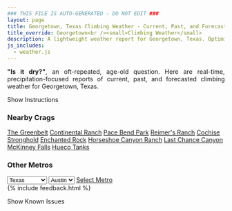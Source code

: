 ```yaml
---
### THIS FILE IS AUTO-GENERATED - DO NOT EDIT ###
layout: page
title: Georgetown, Texas Climbing Weather - Current, Past, and Forecasted Report
title_override: Georgetown<br /><small>Climbing Weather</small>
description: A lightweight weather report for Georgetown, Texas. Optimized for slow internet connections.
js_includes:
  - weather.js
---
```


<section class="measure center lh-copy f5-ns f6 ph2 mv4" style="text-align: justify;">
<strong>"Is it dry?"</strong>, an oft-repeated, age-old question. Here are real-time,
precipitation-focused reports of current, past, and forecasted climbing weather for Georgetown, Texas.
</section>

<p id="settings-toggle" class="mw5 b center tc hover-light-red black-70 pointer">Show Instructions</p>
<section id="settings" class="overflow-hidden" style="display:none;">
    <div class="mv2 ph2 center">
        <div class="fn f6 tc pv2">
            <p class="measure lh-copy center"><strong>Show/hide hourly forecasts</strong> by clicking the desired day.</p>
            <hr class="mw5 p0 mv2 o-60 b0 bt b--light-red light-red bg-light-red">
            <p class="measure lh-copy center"><strong>Current and Past conditions</strong> are measured by the nearest weather station. <strong>Forecast conditions</strong> are calculated and polled separately.</p>
            <hr class="mw5 p0 mv2 o-60 b0 bt b--light-red light-red bg-light-red">
            <p class="measure lh-copy center"><strong>Having issues?</strong> Try <a id="clear-cache" class="no-underline relative fancy-link light-red hover-light-red" href="#">clearing the local cache</a>.</p>
            <hr class="mw5 p0 mv2 o-60 b0 bt b--light-red light-red bg-light-red">
            <p class="measure lh-copy center">Weather data sourced from <a class="no-underline fancy-link relative light-red" target="_blank" href="https://www.weather.gov/documentation/services-web-api">weather.gov</a>.</p>
        </div>
    </div>
</section>
<section id="weather" data-crag="georgetown-texas" class="mv4-ns mv3 ph2 center"></section>
<section id="nearby" class="tc lh-copy">
  <h3>Nearby Crags</h3>
<a class="nowrap no-underline fancy-link relative light-red mh3" href="/crags/the-greenbelt-texas-weather.html">The Greenbelt</a>
<a class="nowrap no-underline fancy-link relative light-red mh3" href="/crags/continental-ranch-texas-weather.html">Continental Ranch</a>
<a class="nowrap no-underline fancy-link relative light-red mh3" href="/crags/pace-bend-park-texas-weather.html">Pace Bend Park</a>
<a class="nowrap no-underline fancy-link relative light-red mh3" href="/crags/reimers-ranch-texas-weather.html">Reimer's Ranch</a>
<a class="nowrap no-underline fancy-link relative light-red mh3" href="/crags/cochise-stronghold-arizona-weather.html">Cochise Stronghold</a>
<a class="nowrap no-underline fancy-link relative light-red mh3" href="/crags/enchanted-rock-texas-weather.html">Enchanted Rock</a>
<a class="nowrap no-underline fancy-link relative light-red mh3" href="/crags/horseshoe-canyon-ranch-arkansas-weather.html">Horseshoe Canyon Ranch</a>
<a class="nowrap no-underline fancy-link relative light-red mh3" href="/crags/last-chance-canyon-new-mexico-weather.html">Last Chance Canyon</a>
<a class="nowrap no-underline fancy-link relative light-red mh3" href="/crags/mckinney-falls-texas-weather.html">McKinney Falls</a>
<a class="nowrap no-underline fancy-link relative light-red mh3" href="/crags/hueco-tanks-texas-weather.html">Hueco Tanks</a>
</section>
<section id="nearby" class="tc lh-copy">
  <h3>Other Metros</h3>
  <select class="ma1 bg-near-white pa2" id="stateSel">
    <option value="Texas" selected>Texas</option>
    <option value="Washington">Washington</option>
    <option value="Colorado">Colorado</option>
    <option value="Tennessee">Tennessee</option>
    <option value="Utah">Utah</option>
    <option value="California">California</option>
  </select>
  <select class="ma1 bg-near-white pa2" id="citySel">
    <option value="Austin" selected>Austin</option>
  </select>
  <a id="selectMetro" class="f6 link dim ph3 pv2 ma1 dib white bg-light-red" href="/crags/austin-texas-weather.html">Select Metro</a>
  <script>
    var states = [];
    states["Texas"] = "Austin"
    states["Washington"] = "Seattle"
    states["Colorado"] = "Denver"
    states["Tennessee"] = "Nashville"
    states["Utah"] = "Salt Lake City"
    states["California"] = "San Francisco|Los Angeles"
  </script>
</section>
{% include feedback.html %}
<p id="issues-toggle" class="mw5 b center tc hover-light-red black-70 pointer">Show Known Issues</p>
<section id="issues" class="overflow-hidden tc f6">
</section>

<script>
  var weekly_EWX_157_106 = {"updated":"2020-12-15T07:41:54+00:00","units":"us","forecastGenerator":"BaselineForecastGenerator","generatedAt":"2020-12-15T08:47:16+00:00","updateTime":"2020-12-15T07:41:54+00:00","validTimes":"2020-12-15T01:00:00+00:00/P8DT6H","elevation":{"value":239.8776,"unitCode":"unit:m"},"periods":[{"number":1,"name":"Overnight","startTime":"2020-12-15T02:00:00-06:00","endTime":"2020-12-15T06:00:00-06:00","isDaytime":false,"temperature":32,"temperatureUnit":"F","temperatureTrend":null,"windSpeed":"5 mph","windDirection":"SSE","icon":"https://api.weather.gov/icons/land/night/fog?size=medium","shortForecast":"Patchy Fog","detailedForecast":"Patchy fog after 3am. Mostly cloudy, with a low around 32. South southeast wind around 5 mph."},{"number":2,"name":"Tuesday","startTime":"2020-12-15T06:00:00-06:00","endTime":"2020-12-15T18:00:00-06:00","isDaytime":true,"temperature":62,"temperatureUnit":"F","temperatureTrend":null,"windSpeed":"5 to 10 mph","windDirection":"SSW","icon":"https://api.weather.gov/icons/land/day/fog/bkn?size=medium","shortForecast":"Patchy Fog then Partly Sunny","detailedForecast":"Patchy fog before 9am. Partly sunny, with a high near 62. South southwest wind 5 to 10 mph, with gusts as high as 25 mph."},{"number":3,"name":"Tuesday Night","startTime":"2020-12-15T18:00:00-06:00","endTime":"2020-12-16T06:00:00-06:00","isDaytime":false,"temperature":33,"temperatureUnit":"F","temperatureTrend":null,"windSpeed":"10 to 15 mph","windDirection":"WNW","icon":"https://api.weather.gov/icons/land/night/few?size=medium","shortForecast":"Mostly Clear","detailedForecast":"Mostly clear, with a low around 33. West northwest wind 10 to 15 mph, with gusts as high as 25 mph."},{"number":4,"name":"Wednesday","startTime":"2020-12-16T06:00:00-06:00","endTime":"2020-12-16T18:00:00-06:00","isDaytime":true,"temperature":53,"temperatureUnit":"F","temperatureTrend":null,"windSpeed":"5 to 15 mph","windDirection":"N","icon":"https://api.weather.gov/icons/land/day/few?size=medium","shortForecast":"Sunny","detailedForecast":"Sunny, with a high near 53. North wind 5 to 15 mph, with gusts as high as 25 mph."},{"number":5,"name":"Wednesday Night","startTime":"2020-12-16T18:00:00-06:00","endTime":"2020-12-17T06:00:00-06:00","isDaytime":false,"temperature":29,"temperatureUnit":"F","temperatureTrend":null,"windSpeed":"0 to 5 mph","windDirection":"NE","icon":"https://api.weather.gov/icons/land/night/skc?size=medium","shortForecast":"Clear","detailedForecast":"Clear, with a low around 29. Northeast wind 0 to 5 mph."},{"number":6,"name":"Thursday","startTime":"2020-12-17T06:00:00-06:00","endTime":"2020-12-17T18:00:00-06:00","isDaytime":true,"temperature":61,"temperatureUnit":"F","temperatureTrend":null,"windSpeed":"5 to 10 mph","windDirection":"SSW","icon":"https://api.weather.gov/icons/land/day/few?size=medium","shortForecast":"Sunny","detailedForecast":"Sunny, with a high near 61. South southwest wind 5 to 10 mph."},{"number":7,"name":"Thursday Night","startTime":"2020-12-17T18:00:00-06:00","endTime":"2020-12-18T06:00:00-06:00","isDaytime":false,"temperature":36,"temperatureUnit":"F","temperatureTrend":null,"windSpeed":"5 to 10 mph","windDirection":"SSE","icon":"https://api.weather.gov/icons/land/night/few?size=medium","shortForecast":"Mostly Clear","detailedForecast":"Mostly clear, with a low around 36. South southeast wind 5 to 10 mph."},{"number":8,"name":"Friday","startTime":"2020-12-18T06:00:00-06:00","endTime":"2020-12-18T18:00:00-06:00","isDaytime":true,"temperature":66,"temperatureUnit":"F","temperatureTrend":null,"windSpeed":"5 to 15 mph","windDirection":"S","icon":"https://api.weather.gov/icons/land/day/bkn?size=medium","shortForecast":"Partly Sunny","detailedForecast":"Partly sunny, with a high near 66. South wind 5 to 15 mph, with gusts as high as 25 mph."},{"number":9,"name":"Friday Night","startTime":"2020-12-18T18:00:00-06:00","endTime":"2020-12-19T06:00:00-06:00","isDaytime":false,"temperature":49,"temperatureUnit":"F","temperatureTrend":null,"windSpeed":"5 mph","windDirection":"WSW","icon":"https://api.weather.gov/icons/land/night/rain_showers,30?size=medium","shortForecast":"Chance Rain Showers","detailedForecast":"A chance of rain showers. Mostly cloudy, with a low around 49. West southwest wind around 5 mph. Chance of precipitation is 30%."},{"number":10,"name":"Saturday","startTime":"2020-12-19T06:00:00-06:00","endTime":"2020-12-19T18:00:00-06:00","isDaytime":true,"temperature":63,"temperatureUnit":"F","temperatureTrend":null,"windSpeed":"5 to 15 mph","windDirection":"N","icon":"https://api.weather.gov/icons/land/day/rain_showers,20/bkn?size=medium","shortForecast":"Slight Chance Rain Showers then Partly Sunny","detailedForecast":"A slight chance of rain showers before noon. Partly sunny, with a high near 63. Chance of precipitation is 20%."},{"number":11,"name":"Saturday Night","startTime":"2020-12-19T18:00:00-06:00","endTime":"2020-12-20T06:00:00-06:00","isDaytime":false,"temperature":36,"temperatureUnit":"F","temperatureTrend":null,"windSpeed":"5 to 10 mph","windDirection":"NNW","icon":"https://api.weather.gov/icons/land/night/few?size=medium","shortForecast":"Mostly Clear","detailedForecast":"Mostly clear, with a low around 36."},{"number":12,"name":"Sunday","startTime":"2020-12-20T06:00:00-06:00","endTime":"2020-12-20T18:00:00-06:00","isDaytime":true,"temperature":63,"temperatureUnit":"F","temperatureTrend":null,"windSpeed":"5 to 10 mph","windDirection":"NNW","icon":"https://api.weather.gov/icons/land/day/few?size=medium","shortForecast":"Sunny","detailedForecast":"Sunny, with a high near 63."},{"number":13,"name":"Sunday Night","startTime":"2020-12-20T18:00:00-06:00","endTime":"2020-12-21T06:00:00-06:00","isDaytime":false,"temperature":39,"temperatureUnit":"F","temperatureTrend":null,"windSpeed":"5 mph","windDirection":"SSW","icon":"https://api.weather.gov/icons/land/night/few?size=medium","shortForecast":"Mostly Clear","detailedForecast":"Mostly clear, with a low around 39."},{"number":14,"name":"Monday","startTime":"2020-12-21T06:00:00-06:00","endTime":"2020-12-21T18:00:00-06:00","isDaytime":true,"temperature":69,"temperatureUnit":"F","temperatureTrend":null,"windSpeed":"5 to 10 mph","windDirection":"SW","icon":"https://api.weather.gov/icons/land/day/few?size=medium","shortForecast":"Sunny","detailedForecast":"Sunny, with a high near 69."}]}
  var hourly_EWX_157_106 = {"@context":["https://geojson.org/geojson-ld/geojson-context.jsonld",{"@version":"1.1","wx":"https://api.weather.gov/ontology#","geo":"http://www.opengis.net/ont/geosparql#","unit":"http://codes.wmo.int/common/unit/","@vocab":"https://api.weather.gov/ontology#"}],"type":"Feature","geometry":{"type":"Polygon","coordinates":[[[-97.708125,30.6461079],[-97.7075974,30.6233812],[-97.68119469999999,30.623832800000002],[-97.6817172,30.646559600000003],[-97.708125,30.6461079]]]},"properties":{"updated":"2020-12-15T07:41:54+00:00","units":"us","forecastGenerator":"HourlyForecastGenerator","generatedAt":"2020-12-15T08:47:17+00:00","updateTime":"2020-12-15T07:41:54+00:00","validTimes":"2020-12-15T01:00:00+00:00/P8DT6H","elevation":{"value":239.8776,"unitCode":"unit:m"},"periods":[{"number":1,"name":"","startTime":"2020-12-15T02:00:00-06:00","endTime":"2020-12-15T03:00:00-06:00","isDaytime":false,"temperature":33,"temperatureUnit":"F","temperatureTrend":null,"windSpeed":"5 mph","windDirection":"SSE","icon":"https://api.weather.gov/icons/land/night/bkn?size=small","shortForecast":"Mostly Cloudy","detailedForecast":""},{"number":2,"name":"","startTime":"2020-12-15T03:00:00-06:00","endTime":"2020-12-15T04:00:00-06:00","isDaytime":false,"temperature":33,"temperatureUnit":"F","temperatureTrend":null,"windSpeed":"5 mph","windDirection":"SSE","icon":"https://api.weather.gov/icons/land/night/fog?size=small","shortForecast":"Patchy Fog","detailedForecast":""},{"number":3,"name":"","startTime":"2020-12-15T04:00:00-06:00","endTime":"2020-12-15T05:00:00-06:00","isDaytime":false,"temperature":34,"temperatureUnit":"F","temperatureTrend":null,"windSpeed":"5 mph","windDirection":"SSE","icon":"https://api.weather.gov/icons/land/night/fog?size=small","shortForecast":"Patchy Fog","detailedForecast":""},{"number":4,"name":"","startTime":"2020-12-15T05:00:00-06:00","endTime":"2020-12-15T06:00:00-06:00","isDaytime":false,"temperature":35,"temperatureUnit":"F","temperatureTrend":null,"windSpeed":"5 mph","windDirection":"SSE","icon":"https://api.weather.gov/icons/land/night/fog?size=small","shortForecast":"Patchy Fog","detailedForecast":""},{"number":5,"name":"","startTime":"2020-12-15T06:00:00-06:00","endTime":"2020-12-15T07:00:00-06:00","isDaytime":true,"temperature":36,"temperatureUnit":"F","temperatureTrend":null,"windSpeed":"5 mph","windDirection":"SSE","icon":"https://api.weather.gov/icons/land/day/fog?size=small","shortForecast":"Patchy Fog","detailedForecast":""},{"number":6,"name":"","startTime":"2020-12-15T07:00:00-06:00","endTime":"2020-12-15T08:00:00-06:00","isDaytime":true,"temperature":37,"temperatureUnit":"F","temperatureTrend":null,"windSpeed":"5 mph","windDirection":"S","icon":"https://api.weather.gov/icons/land/day/fog?size=small","shortForecast":"Patchy Fog","detailedForecast":""},{"number":7,"name":"","startTime":"2020-12-15T08:00:00-06:00","endTime":"2020-12-15T09:00:00-06:00","isDaytime":true,"temperature":38,"temperatureUnit":"F","temperatureTrend":null,"windSpeed":"5 mph","windDirection":"S","icon":"https://api.weather.gov/icons/land/day/fog?size=small","shortForecast":"Patchy Fog","detailedForecast":""},{"number":8,"name":"","startTime":"2020-12-15T09:00:00-06:00","endTime":"2020-12-15T10:00:00-06:00","isDaytime":true,"temperature":38,"temperatureUnit":"F","temperatureTrend":null,"windSpeed":"5 mph","windDirection":"S","icon":"https://api.weather.gov/icons/land/day/ovc?size=small","shortForecast":"Cloudy","detailedForecast":""},{"number":9,"name":"","startTime":"2020-12-15T10:00:00-06:00","endTime":"2020-12-15T11:00:00-06:00","isDaytime":true,"temperature":42,"temperatureUnit":"F","temperatureTrend":null,"windSpeed":"5 mph","windDirection":"S","icon":"https://api.weather.gov/icons/land/day/ovc?size=small","shortForecast":"Cloudy","detailedForecast":""},{"number":10,"name":"","startTime":"2020-12-15T11:00:00-06:00","endTime":"2020-12-15T12:00:00-06:00","isDaytime":true,"temperature":45,"temperatureUnit":"F","temperatureTrend":null,"windSpeed":"10 mph","windDirection":"S","icon":"https://api.weather.gov/icons/land/day/bkn?size=small","shortForecast":"Mostly Cloudy","detailedForecast":""},{"number":11,"name":"","startTime":"2020-12-15T12:00:00-06:00","endTime":"2020-12-15T13:00:00-06:00","isDaytime":true,"temperature":49,"temperatureUnit":"F","temperatureTrend":null,"windSpeed":"10 mph","windDirection":"S","icon":"https://api.weather.gov/icons/land/day/bkn?size=small","shortForecast":"Partly Sunny","detailedForecast":""},{"number":12,"name":"","startTime":"2020-12-15T13:00:00-06:00","endTime":"2020-12-15T14:00:00-06:00","isDaytime":true,"temperature":54,"temperatureUnit":"F","temperatureTrend":null,"windSpeed":"10 mph","windDirection":"SSW","icon":"https://api.weather.gov/icons/land/day/sct?size=small","shortForecast":"Mostly Sunny","detailedForecast":""},{"number":13,"name":"","startTime":"2020-12-15T14:00:00-06:00","endTime":"2020-12-15T15:00:00-06:00","isDaytime":true,"temperature":58,"temperatureUnit":"F","temperatureTrend":null,"windSpeed":"10 mph","windDirection":"SSW","icon":"https://api.weather.gov/icons/land/day/few?size=small","shortForecast":"Sunny","detailedForecast":""},{"number":14,"name":"","startTime":"2020-12-15T15:00:00-06:00","endTime":"2020-12-15T16:00:00-06:00","isDaytime":true,"temperature":62,"temperatureUnit":"F","temperatureTrend":null,"windSpeed":"10 mph","windDirection":"SW","icon":"https://api.weather.gov/icons/land/day/few?size=small","shortForecast":"Sunny","detailedForecast":""},{"number":15,"name":"","startTime":"2020-12-15T16:00:00-06:00","endTime":"2020-12-15T17:00:00-06:00","isDaytime":true,"temperature":62,"temperatureUnit":"F","temperatureTrend":null,"windSpeed":"10 mph","windDirection":"SW","icon":"https://api.weather.gov/icons/land/day/skc?size=small","shortForecast":"Sunny","detailedForecast":""},{"number":16,"name":"","startTime":"2020-12-15T17:00:00-06:00","endTime":"2020-12-15T18:00:00-06:00","isDaytime":true,"temperature":60,"temperatureUnit":"F","temperatureTrend":null,"windSpeed":"10 mph","windDirection":"SW","icon":"https://api.weather.gov/icons/land/day/skc?size=small","shortForecast":"Sunny","detailedForecast":""},{"number":17,"name":"","startTime":"2020-12-15T18:00:00-06:00","endTime":"2020-12-15T19:00:00-06:00","isDaytime":false,"temperature":54,"temperatureUnit":"F","temperatureTrend":null,"windSpeed":"10 mph","windDirection":"WSW","icon":"https://api.weather.gov/icons/land/night/skc?size=small","shortForecast":"Clear","detailedForecast":""},{"number":18,"name":"","startTime":"2020-12-15T19:00:00-06:00","endTime":"2020-12-15T20:00:00-06:00","isDaytime":false,"temperature":51,"temperatureUnit":"F","temperatureTrend":null,"windSpeed":"10 mph","windDirection":"WNW","icon":"https://api.weather.gov/icons/land/night/skc?size=small","shortForecast":"Clear","detailedForecast":""},{"number":19,"name":"","startTime":"2020-12-15T20:00:00-06:00","endTime":"2020-12-15T21:00:00-06:00","isDaytime":false,"temperature":49,"temperatureUnit":"F","temperatureTrend":null,"windSpeed":"15 mph","windDirection":"NW","icon":"https://api.weather.gov/icons/land/night/few?size=small","shortForecast":"Mostly Clear","detailedForecast":""},{"number":20,"name":"","startTime":"2020-12-15T21:00:00-06:00","endTime":"2020-12-15T22:00:00-06:00","isDaytime":false,"temperature":48,"temperatureUnit":"F","temperatureTrend":null,"windSpeed":"15 mph","windDirection":"NW","icon":"https://api.weather.gov/icons/land/night/skc?size=small","shortForecast":"Clear","detailedForecast":""},{"number":21,"name":"","startTime":"2020-12-15T22:00:00-06:00","endTime":"2020-12-15T23:00:00-06:00","isDaytime":false,"temperature":45,"temperatureUnit":"F","temperatureTrend":null,"windSpeed":"15 mph","windDirection":"NW","icon":"https://api.weather.gov/icons/land/night/few?size=small","shortForecast":"Mostly Clear","detailedForecast":""},{"number":22,"name":"","startTime":"2020-12-15T23:00:00-06:00","endTime":"2020-12-16T00:00:00-06:00","isDaytime":false,"temperature":43,"temperatureUnit":"F","temperatureTrend":null,"windSpeed":"15 mph","windDirection":"NW","icon":"https://api.weather.gov/icons/land/night/few?size=small","shortForecast":"Mostly Clear","detailedForecast":""},{"number":23,"name":"","startTime":"2020-12-16T00:00:00-06:00","endTime":"2020-12-16T01:00:00-06:00","isDaytime":false,"temperature":41,"temperatureUnit":"F","temperatureTrend":null,"windSpeed":"15 mph","windDirection":"NW","icon":"https://api.weather.gov/icons/land/night/few?size=small","shortForecast":"Mostly Clear","detailedForecast":""},{"number":24,"name":"","startTime":"2020-12-16T01:00:00-06:00","endTime":"2020-12-16T02:00:00-06:00","isDaytime":false,"temperature":39,"temperatureUnit":"F","temperatureTrend":null,"windSpeed":"15 mph","windDirection":"NW","icon":"https://api.weather.gov/icons/land/night/few?size=small","shortForecast":"Mostly Clear","detailedForecast":""},{"number":25,"name":"","startTime":"2020-12-16T02:00:00-06:00","endTime":"2020-12-16T03:00:00-06:00","isDaytime":false,"temperature":38,"temperatureUnit":"F","temperatureTrend":null,"windSpeed":"15 mph","windDirection":"NW","icon":"https://api.weather.gov/icons/land/night/few?size=small","shortForecast":"Mostly Clear","detailedForecast":""},{"number":26,"name":"","startTime":"2020-12-16T03:00:00-06:00","endTime":"2020-12-16T04:00:00-06:00","isDaytime":false,"temperature":36,"temperatureUnit":"F","temperatureTrend":null,"windSpeed":"15 mph","windDirection":"NNW","icon":"https://api.weather.gov/icons/land/night/few?size=small","shortForecast":"Mostly Clear","detailedForecast":""},{"number":27,"name":"","startTime":"2020-12-16T04:00:00-06:00","endTime":"2020-12-16T05:00:00-06:00","isDaytime":false,"temperature":36,"temperatureUnit":"F","temperatureTrend":null,"windSpeed":"15 mph","windDirection":"NNW","icon":"https://api.weather.gov/icons/land/night/few?size=small","shortForecast":"Mostly Clear","detailedForecast":""},{"number":28,"name":"","startTime":"2020-12-16T05:00:00-06:00","endTime":"2020-12-16T06:00:00-06:00","isDaytime":false,"temperature":35,"temperatureUnit":"F","temperatureTrend":null,"windSpeed":"15 mph","windDirection":"NNW","icon":"https://api.weather.gov/icons/land/night/few?size=small","shortForecast":"Mostly Clear","detailedForecast":""},{"number":29,"name":"","startTime":"2020-12-16T06:00:00-06:00","endTime":"2020-12-16T07:00:00-06:00","isDaytime":true,"temperature":34,"temperatureUnit":"F","temperatureTrend":null,"windSpeed":"15 mph","windDirection":"NNW","icon":"https://api.weather.gov/icons/land/day/few?size=small","shortForecast":"Sunny","detailedForecast":""},{"number":30,"name":"","startTime":"2020-12-16T07:00:00-06:00","endTime":"2020-12-16T08:00:00-06:00","isDaytime":true,"temperature":33,"temperatureUnit":"F","temperatureTrend":null,"windSpeed":"15 mph","windDirection":"NNW","icon":"https://api.weather.gov/icons/land/day/few?size=small","shortForecast":"Sunny","detailedForecast":""},{"number":31,"name":"","startTime":"2020-12-16T08:00:00-06:00","endTime":"2020-12-16T09:00:00-06:00","isDaytime":true,"temperature":34,"temperatureUnit":"F","temperatureTrend":null,"windSpeed":"10 mph","windDirection":"NNW","icon":"https://api.weather.gov/icons/land/day/few?size=small","shortForecast":"Sunny","detailedForecast":""},{"number":32,"name":"","startTime":"2020-12-16T09:00:00-06:00","endTime":"2020-12-16T10:00:00-06:00","isDaytime":true,"temperature":37,"temperatureUnit":"F","temperatureTrend":null,"windSpeed":"15 mph","windDirection":"NNW","icon":"https://api.weather.gov/icons/land/day/few?size=small","shortForecast":"Sunny","detailedForecast":""},{"number":33,"name":"","startTime":"2020-12-16T10:00:00-06:00","endTime":"2020-12-16T11:00:00-06:00","isDaytime":true,"temperature":41,"temperatureUnit":"F","temperatureTrend":null,"windSpeed":"15 mph","windDirection":"NNW","icon":"https://api.weather.gov/icons/land/day/few?size=small","shortForecast":"Sunny","detailedForecast":""},{"number":34,"name":"","startTime":"2020-12-16T11:00:00-06:00","endTime":"2020-12-16T12:00:00-06:00","isDaytime":true,"temperature":44,"temperatureUnit":"F","temperatureTrend":null,"windSpeed":"10 mph","windDirection":"NNW","icon":"https://api.weather.gov/icons/land/day/few?size=small","shortForecast":"Sunny","detailedForecast":""},{"number":35,"name":"","startTime":"2020-12-16T12:00:00-06:00","endTime":"2020-12-16T13:00:00-06:00","isDaytime":true,"temperature":47,"temperatureUnit":"F","temperatureTrend":null,"windSpeed":"10 mph","windDirection":"NNW","icon":"https://api.weather.gov/icons/land/day/skc?size=small","shortForecast":"Sunny","detailedForecast":""},{"number":36,"name":"","startTime":"2020-12-16T13:00:00-06:00","endTime":"2020-12-16T14:00:00-06:00","isDaytime":true,"temperature":50,"temperatureUnit":"F","temperatureTrend":null,"windSpeed":"10 mph","windDirection":"NNW","icon":"https://api.weather.gov/icons/land/day/skc?size=small","shortForecast":"Sunny","detailedForecast":""},{"number":37,"name":"","startTime":"2020-12-16T14:00:00-06:00","endTime":"2020-12-16T15:00:00-06:00","isDaytime":true,"temperature":52,"temperatureUnit":"F","temperatureTrend":null,"windSpeed":"10 mph","windDirection":"NNW","icon":"https://api.weather.gov/icons/land/day/skc?size=small","shortForecast":"Sunny","detailedForecast":""},{"number":38,"name":"","startTime":"2020-12-16T15:00:00-06:00","endTime":"2020-12-16T16:00:00-06:00","isDaytime":true,"temperature":53,"temperatureUnit":"F","temperatureTrend":null,"windSpeed":"10 mph","windDirection":"NNW","icon":"https://api.weather.gov/icons/land/day/skc?size=small","shortForecast":"Sunny","detailedForecast":""},{"number":39,"name":"","startTime":"2020-12-16T16:00:00-06:00","endTime":"2020-12-16T17:00:00-06:00","isDaytime":true,"temperature":52,"temperatureUnit":"F","temperatureTrend":null,"windSpeed":"5 mph","windDirection":"N","icon":"https://api.weather.gov/icons/land/day/skc?size=small","shortForecast":"Sunny","detailedForecast":""},{"number":40,"name":"","startTime":"2020-12-16T17:00:00-06:00","endTime":"2020-12-16T18:00:00-06:00","isDaytime":true,"temperature":49,"temperatureUnit":"F","temperatureTrend":null,"windSpeed":"5 mph","windDirection":"N","icon":"https://api.weather.gov/icons/land/day/skc?size=small","shortForecast":"Sunny","detailedForecast":""},{"number":41,"name":"","startTime":"2020-12-16T18:00:00-06:00","endTime":"2020-12-16T19:00:00-06:00","isDaytime":false,"temperature":46,"temperatureUnit":"F","temperatureTrend":null,"windSpeed":"0 mph","windDirection":"N","icon":"https://api.weather.gov/icons/land/night/skc?size=small","shortForecast":"Clear","detailedForecast":""},{"number":42,"name":"","startTime":"2020-12-16T19:00:00-06:00","endTime":"2020-12-16T20:00:00-06:00","isDaytime":false,"temperature":43,"temperatureUnit":"F","temperatureTrend":null,"windSpeed":"0 mph","windDirection":"NNE","icon":"https://api.weather.gov/icons/land/night/skc?size=small","shortForecast":"Clear","detailedForecast":""},{"number":43,"name":"","startTime":"2020-12-16T20:00:00-06:00","endTime":"2020-12-16T21:00:00-06:00","isDaytime":false,"temperature":39,"temperatureUnit":"F","temperatureTrend":null,"windSpeed":"5 mph","windDirection":"NE","icon":"https://api.weather.gov/icons/land/night/skc?size=small","shortForecast":"Clear","detailedForecast":""},{"number":44,"name":"","startTime":"2020-12-16T21:00:00-06:00","endTime":"2020-12-16T22:00:00-06:00","isDaytime":false,"temperature":37,"temperatureUnit":"F","temperatureTrend":null,"windSpeed":"5 mph","windDirection":"NE","icon":"https://api.weather.gov/icons/land/night/skc?size=small","shortForecast":"Clear","detailedForecast":""},{"number":45,"name":"","startTime":"2020-12-16T22:00:00-06:00","endTime":"2020-12-16T23:00:00-06:00","isDaytime":false,"temperature":35,"temperatureUnit":"F","temperatureTrend":null,"windSpeed":"5 mph","windDirection":"NE","icon":"https://api.weather.gov/icons/land/night/skc?size=small","shortForecast":"Clear","detailedForecast":""},{"number":46,"name":"","startTime":"2020-12-16T23:00:00-06:00","endTime":"2020-12-17T00:00:00-06:00","isDaytime":false,"temperature":33,"temperatureUnit":"F","temperatureTrend":null,"windSpeed":"0 mph","windDirection":"NE","icon":"https://api.weather.gov/icons/land/night/skc?size=small","shortForecast":"Clear","detailedForecast":""},{"number":47,"name":"","startTime":"2020-12-17T00:00:00-06:00","endTime":"2020-12-17T01:00:00-06:00","isDaytime":false,"temperature":32,"temperatureUnit":"F","temperatureTrend":null,"windSpeed":"0 mph","windDirection":"NE","icon":"https://api.weather.gov/icons/land/night/skc?size=small","shortForecast":"Clear","detailedForecast":""},{"number":48,"name":"","startTime":"2020-12-17T01:00:00-06:00","endTime":"2020-12-17T02:00:00-06:00","isDaytime":false,"temperature":31,"temperatureUnit":"F","temperatureTrend":null,"windSpeed":"0 mph","windDirection":"E","icon":"https://api.weather.gov/icons/land/night/few?size=small","shortForecast":"Mostly Clear","detailedForecast":""},{"number":49,"name":"","startTime":"2020-12-17T02:00:00-06:00","endTime":"2020-12-17T03:00:00-06:00","isDaytime":false,"temperature":31,"temperatureUnit":"F","temperatureTrend":null,"windSpeed":"5 mph","windDirection":"S","icon":"https://api.weather.gov/icons/land/night/few?size=small","shortForecast":"Mostly Clear","detailedForecast":""},{"number":50,"name":"","startTime":"2020-12-17T03:00:00-06:00","endTime":"2020-12-17T04:00:00-06:00","isDaytime":false,"temperature":30,"temperatureUnit":"F","temperatureTrend":null,"windSpeed":"5 mph","windDirection":"SW","icon":"https://api.weather.gov/icons/land/night/few?size=small","shortForecast":"Mostly Clear","detailedForecast":""},{"number":51,"name":"","startTime":"2020-12-17T04:00:00-06:00","endTime":"2020-12-17T05:00:00-06:00","isDaytime":false,"temperature":29,"temperatureUnit":"F","temperatureTrend":null,"windSpeed":"5 mph","windDirection":"SW","icon":"https://api.weather.gov/icons/land/night/few?size=small","shortForecast":"Mostly Clear","detailedForecast":""},{"number":52,"name":"","startTime":"2020-12-17T05:00:00-06:00","endTime":"2020-12-17T06:00:00-06:00","isDaytime":false,"temperature":29,"temperatureUnit":"F","temperatureTrend":null,"windSpeed":"5 mph","windDirection":"SW","icon":"https://api.weather.gov/icons/land/night/few?size=small","shortForecast":"Mostly Clear","detailedForecast":""},{"number":53,"name":"","startTime":"2020-12-17T06:00:00-06:00","endTime":"2020-12-17T07:00:00-06:00","isDaytime":true,"temperature":30,"temperatureUnit":"F","temperatureTrend":null,"windSpeed":"5 mph","windDirection":"SW","icon":"https://api.weather.gov/icons/land/day/few?size=small","shortForecast":"Sunny","detailedForecast":""},{"number":54,"name":"","startTime":"2020-12-17T07:00:00-06:00","endTime":"2020-12-17T08:00:00-06:00","isDaytime":true,"temperature":32,"temperatureUnit":"F","temperatureTrend":null,"windSpeed":"5 mph","windDirection":"SW","icon":"https://api.weather.gov/icons/land/day/few?size=small","shortForecast":"Sunny","detailedForecast":""},{"number":55,"name":"","startTime":"2020-12-17T08:00:00-06:00","endTime":"2020-12-17T09:00:00-06:00","isDaytime":true,"temperature":35,"temperatureUnit":"F","temperatureTrend":null,"windSpeed":"5 mph","windDirection":"SW","icon":"https://api.weather.gov/icons/land/day/few?size=small","shortForecast":"Sunny","detailedForecast":""},{"number":56,"name":"","startTime":"2020-12-17T09:00:00-06:00","endTime":"2020-12-17T10:00:00-06:00","isDaytime":true,"temperature":40,"temperatureUnit":"F","temperatureTrend":null,"windSpeed":"5 mph","windDirection":"SSW","icon":"https://api.weather.gov/icons/land/day/few?size=small","shortForecast":"Sunny","detailedForecast":""},{"number":57,"name":"","startTime":"2020-12-17T10:00:00-06:00","endTime":"2020-12-17T11:00:00-06:00","isDaytime":true,"temperature":45,"temperatureUnit":"F","temperatureTrend":null,"windSpeed":"5 mph","windDirection":"SSW","icon":"https://api.weather.gov/icons/land/day/few?size=small","shortForecast":"Sunny","detailedForecast":""},{"number":58,"name":"","startTime":"2020-12-17T11:00:00-06:00","endTime":"2020-12-17T12:00:00-06:00","isDaytime":true,"temperature":51,"temperatureUnit":"F","temperatureTrend":null,"windSpeed":"5 mph","windDirection":"SSW","icon":"https://api.weather.gov/icons/land/day/skc?size=small","shortForecast":"Sunny","detailedForecast":""},{"number":59,"name":"","startTime":"2020-12-17T12:00:00-06:00","endTime":"2020-12-17T13:00:00-06:00","isDaytime":true,"temperature":55,"temperatureUnit":"F","temperatureTrend":null,"windSpeed":"5 mph","windDirection":"S","icon":"https://api.weather.gov/icons/land/day/skc?size=small","shortForecast":"Sunny","detailedForecast":""},{"number":60,"name":"","startTime":"2020-12-17T13:00:00-06:00","endTime":"2020-12-17T14:00:00-06:00","isDaytime":true,"temperature":59,"temperatureUnit":"F","temperatureTrend":null,"windSpeed":"5 mph","windDirection":"S","icon":"https://api.weather.gov/icons/land/day/skc?size=small","shortForecast":"Sunny","detailedForecast":""},{"number":61,"name":"","startTime":"2020-12-17T14:00:00-06:00","endTime":"2020-12-17T15:00:00-06:00","isDaytime":true,"temperature":61,"temperatureUnit":"F","temperatureTrend":null,"windSpeed":"10 mph","windDirection":"S","icon":"https://api.weather.gov/icons/land/day/skc?size=small","shortForecast":"Sunny","detailedForecast":""},{"number":62,"name":"","startTime":"2020-12-17T15:00:00-06:00","endTime":"2020-12-17T16:00:00-06:00","isDaytime":true,"temperature":61,"temperatureUnit":"F","temperatureTrend":null,"windSpeed":"10 mph","windDirection":"S","icon":"https://api.weather.gov/icons/land/day/skc?size=small","shortForecast":"Sunny","detailedForecast":""},{"number":63,"name":"","startTime":"2020-12-17T16:00:00-06:00","endTime":"2020-12-17T17:00:00-06:00","isDaytime":true,"temperature":59,"temperatureUnit":"F","temperatureTrend":null,"windSpeed":"10 mph","windDirection":"S","icon":"https://api.weather.gov/icons/land/day/skc?size=small","shortForecast":"Sunny","detailedForecast":""},{"number":64,"name":"","startTime":"2020-12-17T17:00:00-06:00","endTime":"2020-12-17T18:00:00-06:00","isDaytime":true,"temperature":56,"temperatureUnit":"F","temperatureTrend":null,"windSpeed":"5 mph","windDirection":"SSE","icon":"https://api.weather.gov/icons/land/day/skc?size=small","shortForecast":"Sunny","detailedForecast":""},{"number":65,"name":"","startTime":"2020-12-17T18:00:00-06:00","endTime":"2020-12-17T19:00:00-06:00","isDaytime":false,"temperature":52,"temperatureUnit":"F","temperatureTrend":null,"windSpeed":"5 mph","windDirection":"SSE","icon":"https://api.weather.gov/icons/land/night/skc?size=small","shortForecast":"Clear","detailedForecast":""},{"number":66,"name":"","startTime":"2020-12-17T19:00:00-06:00","endTime":"2020-12-17T20:00:00-06:00","isDaytime":false,"temperature":49,"temperatureUnit":"F","temperatureTrend":null,"windSpeed":"5 mph","windDirection":"SSE","icon":"https://api.weather.gov/icons/land/night/skc?size=small","shortForecast":"Clear","detailedForecast":""},{"number":67,"name":"","startTime":"2020-12-17T20:00:00-06:00","endTime":"2020-12-17T21:00:00-06:00","isDaytime":false,"temperature":45,"temperatureUnit":"F","temperatureTrend":null,"windSpeed":"5 mph","windDirection":"SSE","icon":"https://api.weather.gov/icons/land/night/skc?size=small","shortForecast":"Clear","detailedForecast":""},{"number":68,"name":"","startTime":"2020-12-17T21:00:00-06:00","endTime":"2020-12-17T22:00:00-06:00","isDaytime":false,"temperature":43,"temperatureUnit":"F","temperatureTrend":null,"windSpeed":"5 mph","windDirection":"SSE","icon":"https://api.weather.gov/icons/land/night/skc?size=small","shortForecast":"Clear","detailedForecast":""},{"number":69,"name":"","startTime":"2020-12-17T22:00:00-06:00","endTime":"2020-12-17T23:00:00-06:00","isDaytime":false,"temperature":41,"temperatureUnit":"F","temperatureTrend":null,"windSpeed":"5 mph","windDirection":"SSE","icon":"https://api.weather.gov/icons/land/night/skc?size=small","shortForecast":"Clear","detailedForecast":""},{"number":70,"name":"","startTime":"2020-12-17T23:00:00-06:00","endTime":"2020-12-18T00:00:00-06:00","isDaytime":false,"temperature":40,"temperatureUnit":"F","temperatureTrend":null,"windSpeed":"5 mph","windDirection":"S","icon":"https://api.weather.gov/icons/land/night/few?size=small","shortForecast":"Mostly Clear","detailedForecast":""},{"number":71,"name":"","startTime":"2020-12-18T00:00:00-06:00","endTime":"2020-12-18T01:00:00-06:00","isDaytime":false,"temperature":40,"temperatureUnit":"F","temperatureTrend":null,"windSpeed":"10 mph","windDirection":"S","icon":"https://api.weather.gov/icons/land/night/few?size=small","shortForecast":"Mostly Clear","detailedForecast":""},{"number":72,"name":"","startTime":"2020-12-18T01:00:00-06:00","endTime":"2020-12-18T02:00:00-06:00","isDaytime":false,"temperature":39,"temperatureUnit":"F","temperatureTrend":null,"windSpeed":"5 mph","windDirection":"S","icon":"https://api.weather.gov/icons/land/night/few?size=small","shortForecast":"Mostly Clear","detailedForecast":""},{"number":73,"name":"","startTime":"2020-12-18T02:00:00-06:00","endTime":"2020-12-18T03:00:00-06:00","isDaytime":false,"temperature":38,"temperatureUnit":"F","temperatureTrend":null,"windSpeed":"5 mph","windDirection":"S","icon":"https://api.weather.gov/icons/land/night/few?size=small","shortForecast":"Mostly Clear","detailedForecast":""},{"number":74,"name":"","startTime":"2020-12-18T03:00:00-06:00","endTime":"2020-12-18T04:00:00-06:00","isDaytime":false,"temperature":37,"temperatureUnit":"F","temperatureTrend":null,"windSpeed":"5 mph","windDirection":"S","icon":"https://api.weather.gov/icons/land/night/few?size=small","shortForecast":"Mostly Clear","detailedForecast":""},{"number":75,"name":"","startTime":"2020-12-18T04:00:00-06:00","endTime":"2020-12-18T05:00:00-06:00","isDaytime":false,"temperature":37,"temperatureUnit":"F","temperatureTrend":null,"windSpeed":"5 mph","windDirection":"S","icon":"https://api.weather.gov/icons/land/night/sct?size=small","shortForecast":"Partly Cloudy","detailedForecast":""},{"number":76,"name":"","startTime":"2020-12-18T05:00:00-06:00","endTime":"2020-12-18T06:00:00-06:00","isDaytime":false,"temperature":36,"temperatureUnit":"F","temperatureTrend":null,"windSpeed":"5 mph","windDirection":"S","icon":"https://api.weather.gov/icons/land/night/sct?size=small","shortForecast":"Partly Cloudy","detailedForecast":""},{"number":77,"name":"","startTime":"2020-12-18T06:00:00-06:00","endTime":"2020-12-18T07:00:00-06:00","isDaytime":true,"temperature":36,"temperatureUnit":"F","temperatureTrend":null,"windSpeed":"5 mph","windDirection":"S","icon":"https://api.weather.gov/icons/land/day/sct?size=small","shortForecast":"Mostly Sunny","detailedForecast":""},{"number":78,"name":"","startTime":"2020-12-18T07:00:00-06:00","endTime":"2020-12-18T08:00:00-06:00","isDaytime":true,"temperature":38,"temperatureUnit":"F","temperatureTrend":null,"windSpeed":"10 mph","windDirection":"S","icon":"https://api.weather.gov/icons/land/day/sct?size=small","shortForecast":"Mostly Sunny","detailedForecast":""},{"number":79,"name":"","startTime":"2020-12-18T08:00:00-06:00","endTime":"2020-12-18T09:00:00-06:00","isDaytime":true,"temperature":41,"temperatureUnit":"F","temperatureTrend":null,"windSpeed":"10 mph","windDirection":"SSE","icon":"https://api.weather.gov/icons/land/day/sct?size=small","shortForecast":"Mostly Sunny","detailedForecast":""},{"number":80,"name":"","startTime":"2020-12-18T09:00:00-06:00","endTime":"2020-12-18T10:00:00-06:00","isDaytime":true,"temperature":45,"temperatureUnit":"F","temperatureTrend":null,"windSpeed":"10 mph","windDirection":"SSE","icon":"https://api.weather.gov/icons/land/day/sct?size=small","shortForecast":"Mostly Sunny","detailedForecast":""},{"number":81,"name":"","startTime":"2020-12-18T10:00:00-06:00","endTime":"2020-12-18T11:00:00-06:00","isDaytime":true,"temperature":50,"temperatureUnit":"F","temperatureTrend":null,"windSpeed":"10 mph","windDirection":"SSE","icon":"https://api.weather.gov/icons/land/day/bkn?size=small","shortForecast":"Partly Sunny","detailedForecast":""},{"number":82,"name":"","startTime":"2020-12-18T11:00:00-06:00","endTime":"2020-12-18T12:00:00-06:00","isDaytime":true,"temperature":56,"temperatureUnit":"F","temperatureTrend":null,"windSpeed":"10 mph","windDirection":"S","icon":"https://api.weather.gov/icons/land/day/bkn?size=small","shortForecast":"Partly Sunny","detailedForecast":""},{"number":83,"name":"","startTime":"2020-12-18T12:00:00-06:00","endTime":"2020-12-18T13:00:00-06:00","isDaytime":true,"temperature":61,"temperatureUnit":"F","temperatureTrend":null,"windSpeed":"15 mph","windDirection":"S","icon":"https://api.weather.gov/icons/land/day/bkn?size=small","shortForecast":"Partly Sunny","detailedForecast":""},{"number":84,"name":"","startTime":"2020-12-18T13:00:00-06:00","endTime":"2020-12-18T14:00:00-06:00","isDaytime":true,"temperature":64,"temperatureUnit":"F","temperatureTrend":null,"windSpeed":"15 mph","windDirection":"S","icon":"https://api.weather.gov/icons/land/day/bkn?size=small","shortForecast":"Partly Sunny","detailedForecast":""},{"number":85,"name":"","startTime":"2020-12-18T14:00:00-06:00","endTime":"2020-12-18T15:00:00-06:00","isDaytime":true,"temperature":65,"temperatureUnit":"F","temperatureTrend":null,"windSpeed":"15 mph","windDirection":"S","icon":"https://api.weather.gov/icons/land/day/bkn?size=small","shortForecast":"Partly Sunny","detailedForecast":""},{"number":86,"name":"","startTime":"2020-12-18T15:00:00-06:00","endTime":"2020-12-18T16:00:00-06:00","isDaytime":true,"temperature":66,"temperatureUnit":"F","temperatureTrend":null,"windSpeed":"10 mph","windDirection":"S","icon":"https://api.weather.gov/icons/land/day/bkn?size=small","shortForecast":"Mostly Cloudy","detailedForecast":""},{"number":87,"name":"","startTime":"2020-12-18T16:00:00-06:00","endTime":"2020-12-18T17:00:00-06:00","isDaytime":true,"temperature":66,"temperatureUnit":"F","temperatureTrend":null,"windSpeed":"10 mph","windDirection":"S","icon":"https://api.weather.gov/icons/land/day/bkn?size=small","shortForecast":"Mostly Cloudy","detailedForecast":""},{"number":88,"name":"","startTime":"2020-12-18T17:00:00-06:00","endTime":"2020-12-18T18:00:00-06:00","isDaytime":true,"temperature":64,"temperatureUnit":"F","temperatureTrend":null,"windSpeed":"10 mph","windDirection":"S","icon":"https://api.weather.gov/icons/land/day/bkn?size=small","shortForecast":"Mostly Cloudy","detailedForecast":""},{"number":89,"name":"","startTime":"2020-12-18T18:00:00-06:00","endTime":"2020-12-18T19:00:00-06:00","isDaytime":false,"temperature":62,"temperatureUnit":"F","temperatureTrend":null,"windSpeed":"5 mph","windDirection":"S","icon":"https://api.weather.gov/icons/land/night/rain_showers?size=small","shortForecast":"Chance Rain Showers","detailedForecast":""},{"number":90,"name":"","startTime":"2020-12-18T19:00:00-06:00","endTime":"2020-12-18T20:00:00-06:00","isDaytime":false,"temperature":60,"temperatureUnit":"F","temperatureTrend":null,"windSpeed":"5 mph","windDirection":"S","icon":"https://api.weather.gov/icons/land/night/rain_showers?size=small","shortForecast":"Chance Rain Showers","detailedForecast":""},{"number":91,"name":"","startTime":"2020-12-18T20:00:00-06:00","endTime":"2020-12-18T21:00:00-06:00","isDaytime":false,"temperature":58,"temperatureUnit":"F","temperatureTrend":null,"windSpeed":"5 mph","windDirection":"S","icon":"https://api.weather.gov/icons/land/night/rain_showers?size=small","shortForecast":"Chance Rain Showers","detailedForecast":""},{"number":92,"name":"","startTime":"2020-12-18T21:00:00-06:00","endTime":"2020-12-18T22:00:00-06:00","isDaytime":false,"temperature":57,"temperatureUnit":"F","temperatureTrend":null,"windSpeed":"5 mph","windDirection":"S","icon":"https://api.weather.gov/icons/land/night/rain_showers?size=small","shortForecast":"Chance Rain Showers","detailedForecast":""},{"number":93,"name":"","startTime":"2020-12-18T22:00:00-06:00","endTime":"2020-12-18T23:00:00-06:00","isDaytime":false,"temperature":56,"temperatureUnit":"F","temperatureTrend":null,"windSpeed":"5 mph","windDirection":"S","icon":"https://api.weather.gov/icons/land/night/rain_showers?size=small","shortForecast":"Chance Rain Showers","detailedForecast":""},{"number":94,"name":"","startTime":"2020-12-18T23:00:00-06:00","endTime":"2020-12-19T00:00:00-06:00","isDaytime":false,"temperature":56,"temperatureUnit":"F","temperatureTrend":null,"windSpeed":"5 mph","windDirection":"S","icon":"https://api.weather.gov/icons/land/night/rain_showers?size=small","shortForecast":"Chance Rain Showers","detailedForecast":""},{"number":95,"name":"","startTime":"2020-12-19T00:00:00-06:00","endTime":"2020-12-19T01:00:00-06:00","isDaytime":false,"temperature":55,"temperatureUnit":"F","temperatureTrend":null,"windSpeed":"5 mph","windDirection":"SSW","icon":"https://api.weather.gov/icons/land/night/rain_showers?size=small","shortForecast":"Chance Rain Showers","detailedForecast":""},{"number":96,"name":"","startTime":"2020-12-19T01:00:00-06:00","endTime":"2020-12-19T02:00:00-06:00","isDaytime":false,"temperature":54,"temperatureUnit":"F","temperatureTrend":null,"windSpeed":"5 mph","windDirection":"SW","icon":"https://api.weather.gov/icons/land/night/rain_showers?size=small","shortForecast":"Chance Rain Showers","detailedForecast":""},{"number":97,"name":"","startTime":"2020-12-19T02:00:00-06:00","endTime":"2020-12-19T03:00:00-06:00","isDaytime":false,"temperature":53,"temperatureUnit":"F","temperatureTrend":null,"windSpeed":"5 mph","windDirection":"W","icon":"https://api.weather.gov/icons/land/night/rain_showers?size=small","shortForecast":"Chance Rain Showers","detailedForecast":""},{"number":98,"name":"","startTime":"2020-12-19T03:00:00-06:00","endTime":"2020-12-19T04:00:00-06:00","isDaytime":false,"temperature":52,"temperatureUnit":"F","temperatureTrend":null,"windSpeed":"5 mph","windDirection":"WNW","icon":"https://api.weather.gov/icons/land/night/rain_showers?size=small","shortForecast":"Chance Rain Showers","detailedForecast":""},{"number":99,"name":"","startTime":"2020-12-19T04:00:00-06:00","endTime":"2020-12-19T05:00:00-06:00","isDaytime":false,"temperature":51,"temperatureUnit":"F","temperatureTrend":null,"windSpeed":"5 mph","windDirection":"NW","icon":"https://api.weather.gov/icons/land/night/rain_showers?size=small","shortForecast":"Chance Rain Showers","detailedForecast":""},{"number":100,"name":"","startTime":"2020-12-19T05:00:00-06:00","endTime":"2020-12-19T06:00:00-06:00","isDaytime":false,"temperature":50,"temperatureUnit":"F","temperatureTrend":null,"windSpeed":"5 mph","windDirection":"NNW","icon":"https://api.weather.gov/icons/land/night/rain_showers?size=small","shortForecast":"Chance Rain Showers","detailedForecast":""},{"number":101,"name":"","startTime":"2020-12-19T06:00:00-06:00","endTime":"2020-12-19T07:00:00-06:00","isDaytime":true,"temperature":49,"temperatureUnit":"F","temperatureTrend":null,"windSpeed":"5 mph","windDirection":"NNW","icon":"https://api.weather.gov/icons/land/day/rain_showers?size=small","shortForecast":"Slight Chance Rain Showers","detailedForecast":""},{"number":102,"name":"","startTime":"2020-12-19T07:00:00-06:00","endTime":"2020-12-19T08:00:00-06:00","isDaytime":true,"temperature":49,"temperatureUnit":"F","temperatureTrend":null,"windSpeed":"10 mph","windDirection":"NNW","icon":"https://api.weather.gov/icons/land/day/rain_showers?size=small","shortForecast":"Slight Chance Rain Showers","detailedForecast":""},{"number":103,"name":"","startTime":"2020-12-19T08:00:00-06:00","endTime":"2020-12-19T09:00:00-06:00","isDaytime":true,"temperature":49,"temperatureUnit":"F","temperatureTrend":null,"windSpeed":"10 mph","windDirection":"N","icon":"https://api.weather.gov/icons/land/day/rain_showers?size=small","shortForecast":"Slight Chance Rain Showers","detailedForecast":""},{"number":104,"name":"","startTime":"2020-12-19T09:00:00-06:00","endTime":"2020-12-19T10:00:00-06:00","isDaytime":true,"temperature":51,"temperatureUnit":"F","temperatureTrend":null,"windSpeed":"10 mph","windDirection":"N","icon":"https://api.weather.gov/icons/land/day/rain_showers?size=small","shortForecast":"Slight Chance Rain Showers","detailedForecast":""},{"number":105,"name":"","startTime":"2020-12-19T10:00:00-06:00","endTime":"2020-12-19T11:00:00-06:00","isDaytime":true,"temperature":53,"temperatureUnit":"F","temperatureTrend":null,"windSpeed":"15 mph","windDirection":"N","icon":"https://api.weather.gov/icons/land/day/rain_showers?size=small","shortForecast":"Slight Chance Rain Showers","detailedForecast":""},{"number":106,"name":"","startTime":"2020-12-19T11:00:00-06:00","endTime":"2020-12-19T12:00:00-06:00","isDaytime":true,"temperature":57,"temperatureUnit":"F","temperatureTrend":null,"windSpeed":"15 mph","windDirection":"N","icon":"https://api.weather.gov/icons/land/day/rain_showers?size=small","shortForecast":"Slight Chance Rain Showers","detailedForecast":""},{"number":107,"name":"","startTime":"2020-12-19T12:00:00-06:00","endTime":"2020-12-19T13:00:00-06:00","isDaytime":true,"temperature":60,"temperatureUnit":"F","temperatureTrend":null,"windSpeed":"15 mph","windDirection":"N","icon":"https://api.weather.gov/icons/land/day/sct?size=small","shortForecast":"Mostly Sunny","detailedForecast":""},{"number":108,"name":"","startTime":"2020-12-19T13:00:00-06:00","endTime":"2020-12-19T14:00:00-06:00","isDaytime":true,"temperature":62,"temperatureUnit":"F","temperatureTrend":null,"windSpeed":"15 mph","windDirection":"N","icon":"https://api.weather.gov/icons/land/day/sct?size=small","shortForecast":"Mostly Sunny","detailedForecast":""},{"number":109,"name":"","startTime":"2020-12-19T14:00:00-06:00","endTime":"2020-12-19T15:00:00-06:00","isDaytime":true,"temperature":63,"temperatureUnit":"F","temperatureTrend":null,"windSpeed":"15 mph","windDirection":"N","icon":"https://api.weather.gov/icons/land/day/sct?size=small","shortForecast":"Mostly Sunny","detailedForecast":""},{"number":110,"name":"","startTime":"2020-12-19T15:00:00-06:00","endTime":"2020-12-19T16:00:00-06:00","isDaytime":true,"temperature":62,"temperatureUnit":"F","temperatureTrend":null,"windSpeed":"15 mph","windDirection":"N","icon":"https://api.weather.gov/icons/land/day/sct?size=small","shortForecast":"Mostly Sunny","detailedForecast":""},{"number":111,"name":"","startTime":"2020-12-19T16:00:00-06:00","endTime":"2020-12-19T17:00:00-06:00","isDaytime":true,"temperature":60,"temperatureUnit":"F","temperatureTrend":null,"windSpeed":"10 mph","windDirection":"N","icon":"https://api.weather.gov/icons/land/day/sct?size=small","shortForecast":"Mostly Sunny","detailedForecast":""},{"number":112,"name":"","startTime":"2020-12-19T17:00:00-06:00","endTime":"2020-12-19T18:00:00-06:00","isDaytime":true,"temperature":58,"temperatureUnit":"F","temperatureTrend":null,"windSpeed":"10 mph","windDirection":"N","icon":"https://api.weather.gov/icons/land/day/sct?size=small","shortForecast":"Mostly Sunny","detailedForecast":""},{"number":113,"name":"","startTime":"2020-12-19T18:00:00-06:00","endTime":"2020-12-19T19:00:00-06:00","isDaytime":false,"temperature":54,"temperatureUnit":"F","temperatureTrend":null,"windSpeed":"10 mph","windDirection":"N","icon":"https://api.weather.gov/icons/land/night/sct?size=small","shortForecast":"Partly Cloudy","detailedForecast":""},{"number":114,"name":"","startTime":"2020-12-19T19:00:00-06:00","endTime":"2020-12-19T20:00:00-06:00","isDaytime":false,"temperature":51,"temperatureUnit":"F","temperatureTrend":null,"windSpeed":"5 mph","windDirection":"N","icon":"https://api.weather.gov/icons/land/night/few?size=small","shortForecast":"Mostly Clear","detailedForecast":""},{"number":115,"name":"","startTime":"2020-12-19T20:00:00-06:00","endTime":"2020-12-19T21:00:00-06:00","isDaytime":false,"temperature":49,"temperatureUnit":"F","temperatureTrend":null,"windSpeed":"5 mph","windDirection":"N","icon":"https://api.weather.gov/icons/land/night/few?size=small","shortForecast":"Mostly Clear","detailedForecast":""},{"number":116,"name":"","startTime":"2020-12-19T21:00:00-06:00","endTime":"2020-12-19T22:00:00-06:00","isDaytime":false,"temperature":46,"temperatureUnit":"F","temperatureTrend":null,"windSpeed":"5 mph","windDirection":"N","icon":"https://api.weather.gov/icons/land/night/few?size=small","shortForecast":"Mostly Clear","detailedForecast":""},{"number":117,"name":"","startTime":"2020-12-19T22:00:00-06:00","endTime":"2020-12-19T23:00:00-06:00","isDaytime":false,"temperature":44,"temperatureUnit":"F","temperatureTrend":null,"windSpeed":"5 mph","windDirection":"N","icon":"https://api.weather.gov/icons/land/night/few?size=small","shortForecast":"Mostly Clear","detailedForecast":""},{"number":118,"name":"","startTime":"2020-12-19T23:00:00-06:00","endTime":"2020-12-20T00:00:00-06:00","isDaytime":false,"temperature":43,"temperatureUnit":"F","temperatureTrend":null,"windSpeed":"5 mph","windDirection":"NNW","icon":"https://api.weather.gov/icons/land/night/few?size=small","shortForecast":"Mostly Clear","detailedForecast":""},{"number":119,"name":"","startTime":"2020-12-20T00:00:00-06:00","endTime":"2020-12-20T01:00:00-06:00","isDaytime":false,"temperature":42,"temperatureUnit":"F","temperatureTrend":null,"windSpeed":"5 mph","windDirection":"NNW","icon":"https://api.weather.gov/icons/land/night/few?size=small","shortForecast":"Mostly Clear","detailedForecast":""},{"number":120,"name":"","startTime":"2020-12-20T01:00:00-06:00","endTime":"2020-12-20T02:00:00-06:00","isDaytime":false,"temperature":41,"temperatureUnit":"F","temperatureTrend":null,"windSpeed":"5 mph","windDirection":"NNW","icon":"https://api.weather.gov/icons/land/night/few?size=small","shortForecast":"Mostly Clear","detailedForecast":""},{"number":121,"name":"","startTime":"2020-12-20T02:00:00-06:00","endTime":"2020-12-20T03:00:00-06:00","isDaytime":false,"temperature":40,"temperatureUnit":"F","temperatureTrend":null,"windSpeed":"5 mph","windDirection":"NNW","icon":"https://api.weather.gov/icons/land/night/few?size=small","shortForecast":"Mostly Clear","detailedForecast":""},{"number":122,"name":"","startTime":"2020-12-20T03:00:00-06:00","endTime":"2020-12-20T04:00:00-06:00","isDaytime":false,"temperature":38,"temperatureUnit":"F","temperatureTrend":null,"windSpeed":"5 mph","windDirection":"NNW","icon":"https://api.weather.gov/icons/land/night/few?size=small","shortForecast":"Mostly Clear","detailedForecast":""},{"number":123,"name":"","startTime":"2020-12-20T04:00:00-06:00","endTime":"2020-12-20T05:00:00-06:00","isDaytime":false,"temperature":37,"temperatureUnit":"F","temperatureTrend":null,"windSpeed":"5 mph","windDirection":"NNW","icon":"https://api.weather.gov/icons/land/night/few?size=small","shortForecast":"Mostly Clear","detailedForecast":""},{"number":124,"name":"","startTime":"2020-12-20T05:00:00-06:00","endTime":"2020-12-20T06:00:00-06:00","isDaytime":false,"temperature":36,"temperatureUnit":"F","temperatureTrend":null,"windSpeed":"5 mph","windDirection":"NW","icon":"https://api.weather.gov/icons/land/night/few?size=small","shortForecast":"Mostly Clear","detailedForecast":""},{"number":125,"name":"","startTime":"2020-12-20T06:00:00-06:00","endTime":"2020-12-20T07:00:00-06:00","isDaytime":true,"temperature":36,"temperatureUnit":"F","temperatureTrend":null,"windSpeed":"5 mph","windDirection":"NW","icon":"https://api.weather.gov/icons/land/day/few?size=small","shortForecast":"Sunny","detailedForecast":""},{"number":126,"name":"","startTime":"2020-12-20T07:00:00-06:00","endTime":"2020-12-20T08:00:00-06:00","isDaytime":true,"temperature":37,"temperatureUnit":"F","temperatureTrend":null,"windSpeed":"5 mph","windDirection":"NW","icon":"https://api.weather.gov/icons/land/day/few?size=small","shortForecast":"Sunny","detailedForecast":""},{"number":127,"name":"","startTime":"2020-12-20T08:00:00-06:00","endTime":"2020-12-20T09:00:00-06:00","isDaytime":true,"temperature":40,"temperatureUnit":"F","temperatureTrend":null,"windSpeed":"5 mph","windDirection":"NW","icon":"https://api.weather.gov/icons/land/day/few?size=small","shortForecast":"Sunny","detailedForecast":""},{"number":128,"name":"","startTime":"2020-12-20T09:00:00-06:00","endTime":"2020-12-20T10:00:00-06:00","isDaytime":true,"temperature":44,"temperatureUnit":"F","temperatureTrend":null,"windSpeed":"5 mph","windDirection":"NW","icon":"https://api.weather.gov/icons/land/day/few?size=small","shortForecast":"Sunny","detailedForecast":""},{"number":129,"name":"","startTime":"2020-12-20T10:00:00-06:00","endTime":"2020-12-20T11:00:00-06:00","isDaytime":true,"temperature":49,"temperatureUnit":"F","temperatureTrend":null,"windSpeed":"5 mph","windDirection":"NW","icon":"https://api.weather.gov/icons/land/day/few?size=small","shortForecast":"Sunny","detailedForecast":""},{"number":130,"name":"","startTime":"2020-12-20T11:00:00-06:00","endTime":"2020-12-20T12:00:00-06:00","isDaytime":true,"temperature":54,"temperatureUnit":"F","temperatureTrend":null,"windSpeed":"10 mph","windDirection":"NW","icon":"https://api.weather.gov/icons/land/day/few?size=small","shortForecast":"Sunny","detailedForecast":""},{"number":131,"name":"","startTime":"2020-12-20T12:00:00-06:00","endTime":"2020-12-20T13:00:00-06:00","isDaytime":true,"temperature":58,"temperatureUnit":"F","temperatureTrend":null,"windSpeed":"10 mph","windDirection":"NW","icon":"https://api.weather.gov/icons/land/day/few?size=small","shortForecast":"Sunny","detailedForecast":""},{"number":132,"name":"","startTime":"2020-12-20T13:00:00-06:00","endTime":"2020-12-20T14:00:00-06:00","isDaytime":true,"temperature":61,"temperatureUnit":"F","temperatureTrend":null,"windSpeed":"10 mph","windDirection":"NW","icon":"https://api.weather.gov/icons/land/day/few?size=small","shortForecast":"Sunny","detailedForecast":""},{"number":133,"name":"","startTime":"2020-12-20T14:00:00-06:00","endTime":"2020-12-20T15:00:00-06:00","isDaytime":true,"temperature":63,"temperatureUnit":"F","temperatureTrend":null,"windSpeed":"10 mph","windDirection":"NW","icon":"https://api.weather.gov/icons/land/day/few?size=small","shortForecast":"Sunny","detailedForecast":""},{"number":134,"name":"","startTime":"2020-12-20T15:00:00-06:00","endTime":"2020-12-20T16:00:00-06:00","isDaytime":true,"temperature":63,"temperatureUnit":"F","temperatureTrend":null,"windSpeed":"10 mph","windDirection":"NW","icon":"https://api.weather.gov/icons/land/day/few?size=small","shortForecast":"Sunny","detailedForecast":""},{"number":135,"name":"","startTime":"2020-12-20T16:00:00-06:00","endTime":"2020-12-20T17:00:00-06:00","isDaytime":true,"temperature":61,"temperatureUnit":"F","temperatureTrend":null,"windSpeed":"5 mph","windDirection":"NNW","icon":"https://api.weather.gov/icons/land/day/few?size=small","shortForecast":"Sunny","detailedForecast":""},{"number":136,"name":"","startTime":"2020-12-20T17:00:00-06:00","endTime":"2020-12-20T18:00:00-06:00","isDaytime":true,"temperature":57,"temperatureUnit":"F","temperatureTrend":null,"windSpeed":"5 mph","windDirection":"N","icon":"https://api.weather.gov/icons/land/day/few?size=small","shortForecast":"Sunny","detailedForecast":""},{"number":137,"name":"","startTime":"2020-12-20T18:00:00-06:00","endTime":"2020-12-20T19:00:00-06:00","isDaytime":false,"temperature":54,"temperatureUnit":"F","temperatureTrend":null,"windSpeed":"5 mph","windDirection":"NNE","icon":"https://api.weather.gov/icons/land/night/few?size=small","shortForecast":"Mostly Clear","detailedForecast":""},{"number":138,"name":"","startTime":"2020-12-20T19:00:00-06:00","endTime":"2020-12-20T20:00:00-06:00","isDaytime":false,"temperature":51,"temperatureUnit":"F","temperatureTrend":null,"windSpeed":"5 mph","windDirection":"ENE","icon":"https://api.weather.gov/icons/land/night/few?size=small","shortForecast":"Mostly Clear","detailedForecast":""},{"number":139,"name":"","startTime":"2020-12-20T20:00:00-06:00","endTime":"2020-12-20T21:00:00-06:00","isDaytime":false,"temperature":49,"temperatureUnit":"F","temperatureTrend":null,"windSpeed":"5 mph","windDirection":"SSE","icon":"https://api.weather.gov/icons/land/night/few?size=small","shortForecast":"Mostly Clear","detailedForecast":""},{"number":140,"name":"","startTime":"2020-12-20T21:00:00-06:00","endTime":"2020-12-20T22:00:00-06:00","isDaytime":false,"temperature":47,"temperatureUnit":"F","temperatureTrend":null,"windSpeed":"5 mph","windDirection":"S","icon":"https://api.weather.gov/icons/land/night/few?size=small","shortForecast":"Mostly Clear","detailedForecast":""},{"number":141,"name":"","startTime":"2020-12-20T22:00:00-06:00","endTime":"2020-12-20T23:00:00-06:00","isDaytime":false,"temperature":45,"temperatureUnit":"F","temperatureTrend":null,"windSpeed":"5 mph","windDirection":"SSW","icon":"https://api.weather.gov/icons/land/night/few?size=small","shortForecast":"Mostly Clear","detailedForecast":""},{"number":142,"name":"","startTime":"2020-12-20T23:00:00-06:00","endTime":"2020-12-21T00:00:00-06:00","isDaytime":false,"temperature":44,"temperatureUnit":"F","temperatureTrend":null,"windSpeed":"5 mph","windDirection":"SW","icon":"https://api.weather.gov/icons/land/night/few?size=small","shortForecast":"Mostly Clear","detailedForecast":""},{"number":143,"name":"","startTime":"2020-12-21T00:00:00-06:00","endTime":"2020-12-21T01:00:00-06:00","isDaytime":false,"temperature":43,"temperatureUnit":"F","temperatureTrend":null,"windSpeed":"5 mph","windDirection":"SW","icon":"https://api.weather.gov/icons/land/night/few?size=small","shortForecast":"Mostly Clear","detailedForecast":""},{"number":144,"name":"","startTime":"2020-12-21T01:00:00-06:00","endTime":"2020-12-21T02:00:00-06:00","isDaytime":false,"temperature":42,"temperatureUnit":"F","temperatureTrend":null,"windSpeed":"5 mph","windDirection":"SW","icon":"https://api.weather.gov/icons/land/night/few?size=small","shortForecast":"Mostly Clear","detailedForecast":""},{"number":145,"name":"","startTime":"2020-12-21T02:00:00-06:00","endTime":"2020-12-21T03:00:00-06:00","isDaytime":false,"temperature":41,"temperatureUnit":"F","temperatureTrend":null,"windSpeed":"5 mph","windDirection":"WSW","icon":"https://api.weather.gov/icons/land/night/few?size=small","shortForecast":"Mostly Clear","detailedForecast":""},{"number":146,"name":"","startTime":"2020-12-21T03:00:00-06:00","endTime":"2020-12-21T04:00:00-06:00","isDaytime":false,"temperature":40,"temperatureUnit":"F","temperatureTrend":null,"windSpeed":"5 mph","windDirection":"WSW","icon":"https://api.weather.gov/icons/land/night/few?size=small","shortForecast":"Mostly Clear","detailedForecast":""},{"number":147,"name":"","startTime":"2020-12-21T04:00:00-06:00","endTime":"2020-12-21T05:00:00-06:00","isDaytime":false,"temperature":40,"temperatureUnit":"F","temperatureTrend":null,"windSpeed":"5 mph","windDirection":"WSW","icon":"https://api.weather.gov/icons/land/night/few?size=small","shortForecast":"Mostly Clear","detailedForecast":""},{"number":148,"name":"","startTime":"2020-12-21T05:00:00-06:00","endTime":"2020-12-21T06:00:00-06:00","isDaytime":false,"temperature":39,"temperatureUnit":"F","temperatureTrend":null,"windSpeed":"5 mph","windDirection":"WSW","icon":"https://api.weather.gov/icons/land/night/few?size=small","shortForecast":"Mostly Clear","detailedForecast":""},{"number":149,"name":"","startTime":"2020-12-21T06:00:00-06:00","endTime":"2020-12-21T07:00:00-06:00","isDaytime":true,"temperature":39,"temperatureUnit":"F","temperatureTrend":null,"windSpeed":"5 mph","windDirection":"WSW","icon":"https://api.weather.gov/icons/land/day/few?size=small","shortForecast":"Sunny","detailedForecast":""},{"number":150,"name":"","startTime":"2020-12-21T07:00:00-06:00","endTime":"2020-12-21T08:00:00-06:00","isDaytime":true,"temperature":41,"temperatureUnit":"F","temperatureTrend":null,"windSpeed":"5 mph","windDirection":"WSW","icon":"https://api.weather.gov/icons/land/day/few?size=small","shortForecast":"Sunny","detailedForecast":""},{"number":151,"name":"","startTime":"2020-12-21T08:00:00-06:00","endTime":"2020-12-21T09:00:00-06:00","isDaytime":true,"temperature":44,"temperatureUnit":"F","temperatureTrend":null,"windSpeed":"5 mph","windDirection":"WSW","icon":"https://api.weather.gov/icons/land/day/few?size=small","shortForecast":"Sunny","detailedForecast":""},{"number":152,"name":"","startTime":"2020-12-21T09:00:00-06:00","endTime":"2020-12-21T10:00:00-06:00","isDaytime":true,"temperature":48,"temperatureUnit":"F","temperatureTrend":null,"windSpeed":"5 mph","windDirection":"WSW","icon":"https://api.weather.gov/icons/land/day/few?size=small","shortForecast":"Sunny","detailedForecast":""},{"number":153,"name":"","startTime":"2020-12-21T10:00:00-06:00","endTime":"2020-12-21T11:00:00-06:00","isDaytime":true,"temperature":54,"temperatureUnit":"F","temperatureTrend":null,"windSpeed":"5 mph","windDirection":"WSW","icon":"https://api.weather.gov/icons/land/day/few?size=small","shortForecast":"Sunny","detailedForecast":""},{"number":154,"name":"","startTime":"2020-12-21T11:00:00-06:00","endTime":"2020-12-21T12:00:00-06:00","isDaytime":true,"temperature":59,"temperatureUnit":"F","temperatureTrend":null,"windSpeed":"5 mph","windDirection":"WSW","icon":"https://api.weather.gov/icons/land/day/few?size=small","shortForecast":"Sunny","detailedForecast":""},{"number":155,"name":"","startTime":"2020-12-21T12:00:00-06:00","endTime":"2020-12-21T13:00:00-06:00","isDaytime":true,"temperature":64,"temperatureUnit":"F","temperatureTrend":null,"windSpeed":"10 mph","windDirection":"SW","icon":"https://api.weather.gov/icons/land/day/few?size=small","shortForecast":"Sunny","detailedForecast":""},{"number":156,"name":"","startTime":"2020-12-21T13:00:00-06:00","endTime":"2020-12-21T14:00:00-06:00","isDaytime":true,"temperature":67,"temperatureUnit":"F","temperatureTrend":null,"windSpeed":"10 mph","windDirection":"SW","icon":"https://api.weather.gov/icons/land/day/few?size=small","shortForecast":"Sunny","detailedForecast":""}]}}
  var crags_config = [
  {
    "name": "Georgetown",
    "note": "Porous limestone that can take a couple days to dry out.",
    "mountainProject": "https://www.mountainproject.com/area/106715082/georgetown-hospital",
    "station": "KGTU",
    "office": "EWX/157,106",
    "coordinates": [
      -97.69,
      30.627
    ]
  }
]</script>
